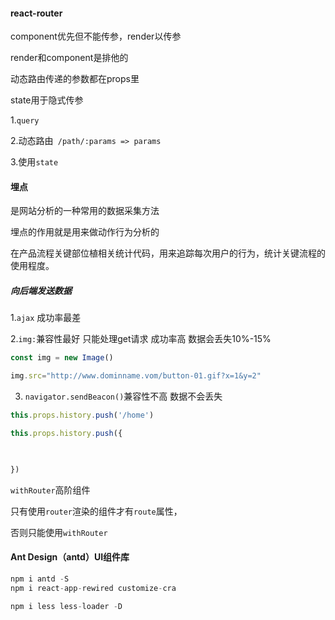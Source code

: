 #### react-router

component优先但不能传参，render以传参

render和component是排他的

动态路由传递的参数都在props里

state用于隐式传参

1.`query`

2.动态路由` /path/:params => params`

3.使用`state`

#### 埋点

是网站分析的一种常用的数据采集方法

埋点的作用就是用来做动作行为分析的

在产品流程关键部位植相关统计代码，用来追踪每次用户的行为，统计关键流程的使用程度。

#####  向后端发送数据

1.`ajax` 成功率最差

2.`img:`兼容性最好 只能处理get请求 成功率高 数据会丢失10%-15%

```js
const img = new Image()

img.src="http://www.dominname.vom/button-01.gif?x=1&y=2"
```



3. `navigator.sendBeacon()`兼容性不高 数据不会丢失 

```js
this.props.history.push('/home')

this.props.history.push({

	

})
```



`withRouter`高阶组件

只有使用`router`渲染的组件才有`route`属性，

否则只能使用`withRouter`



####  Ant Design（antd）UI组件库

```js
npm i antd -S
npm i react-app-rewired customize-cra
```



```js
npm i less less-loader -D
```

